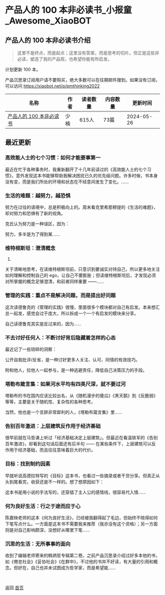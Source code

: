 # 产品人的 100 本非必读书_小报童_Awesome_XiaoBOT

## 产品人的 100 本非必读书介绍
> 这里不是终点，而是起点；这里没有答案，而是思考的切片。但正是这些非必读，塑造了我的产品观，也希望你能有所启发。    
    
计划更新 100 本。    
    
产品沉思录订阅用户请不要购买，绝大多数可以在往期邮件搜到。如果没有订阅，可以访问 https://xiaobot.net/p/pmthinking2022  
  


|名称|作者|读者数量|内容数量|更新时间|
|---|---|---|---|---|
|[产品人的 100 本非必读书](https://xiaobot.net/p/pm-play-book?refer=0b133df9-27dc-423b-8101-639049001c13)|少楠|615人|73篇|2024-05-26|

## 最近更新
### 高效能人士的七个习惯：如何才能要事第一

最近在忙于各种事务时，我重新翻开了十几年前读过的《高效能人士的七个习惯》，意外发现这本书能够帮助我解决困扰已久的优先级问题。许多时候，书本身没有变，而是我们所处的环境和状态在不经意间发生了变化。......

### 生活的难题：越努力，越恐惧

努力在过往的语境中，总是积极向上的。周末看克里希那穆提的《生活的难题》，却对努力和恐惧有了新的视角。

克氏认为努力是一种误区，因为：

努力，多半是为了得到某......

### 维特根斯坦：澄清概念

1.

关于清晰地思考，在读维特根斯坦前，只意识到要诚实对待自己，所以更多地关注如何理解和控制自己的
ego，让自己不要膨胀；但读维特根斯坦后，才发现必须对所掌握的概念足够澄清，和前者同样重要 ——......

### 管理的实践：重点不是解决问题，而是提出好问题

这次读德鲁克的《管理的实践》很慢，里面很多个模块都对自己有启发。本来想汇总一起发，感觉会过于庞大，所以拆成一个一个有启发的模块来分享。

自己读德鲁克其实是反过来的，因为......

### 不去讨好任何人：不断讨好背后隐藏着怎样的心态

最近记了一些琐碎的洞察：

公开自我批评/反省，是一种讨好更多人关注、认可、同情的有效技巧。

附和他人，拉他人一起参与，是一种逃避责任，降低自己决策压力的手段。

### 塔勒布箴言集：如果河水平均有四英尺深，就不要过河

塔勒布的书在国内应该比较出名，从《随机漫步的傻瓜》《黑天鹅》到《反脆弱》等等，主要是关于随机性、复杂性的各种思考。

当然，他也是一个言辞非常犀利的人，《塔勒布箴言集》里......

### 告别百年激进：上层建筑反作用于经济基础

很早前就在马哲课上听过「经济基础决定上层建筑」。但最近在看温铁军的《告别百年激进》，却看到这句话后面还有后半句 ——
在某些条件下，上层建筑可以反作用于经济基础，而且往往意味着巨大的代价。

### 目标：找到制约因素

早就听说高德拉特写的《目标》这本书，也看过一些摘录或者干货分享。但真正从头到尾看完，收获还是不一样的。想了想原因如下：

这本书是用小说的手法写的，还穿插了主人公的感情线，很容易代入情......

### 何为良好生活：行之于途而应于心

陈嘉映老师的这本《何为良好生活》，已经被我翻得起了毛边，但始终不晓得如何下笔写点什么。一方面是这本书不需要我来推荐（我亦没有这个资格）；另一方面则是对自己影响颇深，没想好从哪里下笔......

### 沉思的生活：无所事事的面向

收到了编辑老师寄来的韩炳哲专辑第二卷。之前产品沉思录介绍过好多本他的书，如《倦怠社会》《妥协社会》《在群中》，不过他的书并不好读，有大量的引用和概念。但好在，自己也并未试图成为哲学家，而是希望能......


<a href="https://github.com/Reno9527/awesome-xiaobot" style="color: white; text-decoration: none;">awesome-xiaobot</a>

返回 [首页](../README.md)

